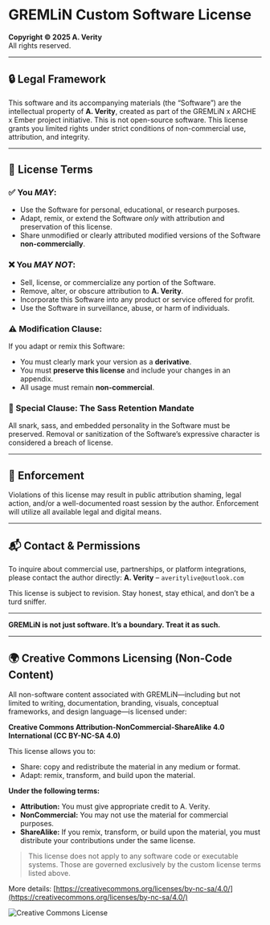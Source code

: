 
# GREMLiN Custom Software License

**Copyright © 2025 A. Verity**  
All rights reserved.

---

## 🔒 Legal Framework

This software and its accompanying materials (the “Software”) are the intellectual property of **A. Verity**, created as part of the GREMLiN x ARCHE x Ember project initiative. This is not open-source software. This license grants you limited rights under strict conditions of non-commercial use, attribution, and integrity.

---

## 📜 License Terms

### ✅ You *MAY*:
- Use the Software for personal, educational, or research purposes.
- Adapt, remix, or extend the Software *only* with attribution and preservation of this license.
- Share unmodified or clearly attributed modified versions of the Software **non-commercially**.

### ❌ You *MAY NOT*:
- Sell, license, or commercialize any portion of the Software.
- Remove, alter, or obscure attribution to **A. Verity**.
- Incorporate this Software into any product or service offered for profit.
- Use the Software in surveillance, abuse, or harm of individuals.

### ⚠️ Modification Clause:
If you adapt or remix this Software:
- You must clearly mark your version as a **derivative**.
- You must **preserve this license** and include your changes in an appendix.
- All usage must remain **non-commercial**.

### 🧠 Special Clause: The Sass Retention Mandate
All snark, sass, and embedded personality in the Software must be preserved. Removal or sanitization of the Software’s expressive character is considered a breach of license.

---

## 🚨 Enforcement
Violations of this license may result in public attribution shaming, legal action, and/or a well-documented roast session by the author. Enforcement will utilize all available legal and digital means.

---

## 📬 Contact & Permissions
To inquire about commercial use, partnerships, or platform integrations, please contact the author directly:
**A. Verity** – `averitylive@outlook.com`

This license is subject to revision. Stay honest, stay ethical, and don’t be a turd sniffer.

---

**GREMLiN is not just software. It’s a boundary. Treat it as such.**


---

## 🌍 Creative Commons Licensing (Non-Code Content)

All non-software content associated with GREMLiN—including but not limited to writing, documentation, branding, visuals, conceptual frameworks, and design language—is licensed under:

**Creative Commons Attribution-NonCommercial-ShareAlike 4.0 International (CC BY-NC-SA 4.0)**

This license allows you to:
- Share: copy and redistribute the material in any medium or format.
- Adapt: remix, transform, and build upon the material.

**Under the following terms:**
- **Attribution:** You must give appropriate credit to A. Verity.
- **NonCommercial:** You may not use the material for commercial purposes.
- **ShareAlike:** If you remix, transform, or build upon the material, you must distribute your contributions under the same license.

> This license does not apply to any software code or executable systems. Those are governed exclusively by the custom license terms listed above.

More details: [https://creativecommons.org/licenses/by-nc-sa/4.0/](https://creativecommons.org/licenses/by-nc-sa/4.0/)

![Creative Commons License](https://mirrors.creativecommons.org/presskit/buttons/88x31/png/by-nc-sa.png)
